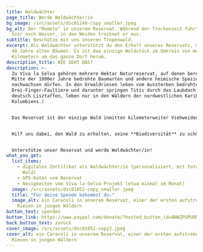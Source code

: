 ```yaml
---
title: Waldwächter
page_title: Werde Waldwächter/in
bg_image: /src/assets/dsc01148-copy_smaller.jpeg
bg_alt: Der "Memeto" in unserem Reservat. Während der Trockenzeit führt er nur
  hier noch Wasser, in den Weiden trocknet er aus.
subtitle: Beschütze mit uns unseren Tropenwald.
excerpt: Als Waldwächter unterstützt du den Erhalt unseres Reservats, mit bis zu
  40 Jahre alten Bäumen. Es ist das einzige Waldstück im Umkreis von mehreren
  Kilometern um das ganze Dorf herum.
description_title: WIE GEHT DAS?
description: >-
  Zu Viva la Selva gehören mehrere Hektar Naturreservat, auf denen bereits seit
  Mitte der 1990er Jahre bedrohte Baumarten und andere heimische Spezies
  nachwachsen dürfen. In den Urwaldriesen leben vom Aussterben bedrohte
  Drei-Finger-Faultiere und darunter springen Titís durch das Laubdach. (Titís,
  deutsch Lisztaffen, leben nur in den Wäldern der nordwestlichen Karibikküste
  Kolumbiens.) 


  Das Reservat ist der einzige Wald inmitten kilometerweiter Viehweiden und vereinzelter kleiner Äcker. Aber Jahr für Jahr steigt nicht nur der soziale Druck, das Land wieder als Anbaufläche zu nutzen, sondern auch die persönliche Notwendigkeit finanzieller Rentabilität. In dieser abgelegenen Region bringt ein privater Wald nur durch massive Rodungen rentable Einnahmen - ein Schritt, den wir unbedingt vermeiden müssen. 


  Hilf uns dabei, den Wald zu erhalten, seine **Biodiversität** zu schützen und weiterhin **CO2** zu binden! 


  Unterstütze unser Reservat und werde Waldwächter/in!
what_you_get:
  list_items:
    - digitales Zertifikat als Waldwächter/in (personalisiert, mit Fotos vom
      Wald)
    - GPS-Daten vom Reservat
    - Neuigkeiten vom Viva-la-Selva-Projekt (etwa einmal im Monat)
  image: /src/assets/dsc01052-copy_smaller.jpeg
  title: "Für deine Spende bekommst du:"
  image_alt: ein Caracolí in unserem Reservat, einer der ersten aufstrebenden
    Riesen in jungen Wäldern
button_text: spenden
button_link: https://www.paypal.com/donate/?hosted_button_id=8NWZPUPURM7MY
back_button_text: zurück
cover_image: /src/assets/dsc01052-copy2.jpeg
cover_alt: ein Caracolí in unserem Reservat, einer der ersten aufstrebenden
  Riesen in jungen Wäldern
---
```

